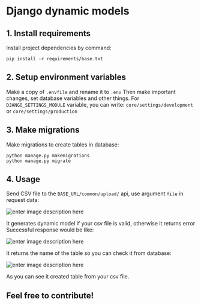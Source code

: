 # Django dynamic models
## 1.  Install requirements
Install project dependencies by command:

    pip install -r requirements/base.txt

## 2. Setup environment variables
Make a copy of `.envfile` and rename it to `.env` 
Then make important changes, set database variables and other things.
For `DJANGO_SETTINGS_MODULE` variable, you can write:
`core/settings/development` or `core/settings/production`

## 3. Make migrations
Make migrations to create tables in database:

    python manage.py makemigrations
    python manage.py migrate

## 4. Usage
Send CSV file to the `BASE_URL/common/upload/` api, use argument `file` in request data:

![enter image description here](https://i.ibb.co/F7h7rzM/Screenshot-from-2023-11-27-19-56-00.png)

It generates dynamic model if your csv file is valid, otherwise it returns error
Successful response would be like:

![enter image description here](https://i.ibb.co/9G5fL6h/Screenshot-from-2023-11-27-20-00-14.png)

It returns the name of the table so you can check it from database:

![enter image description here](https://i.ibb.co/M864sRk/Screenshot-from-2023-11-27-20-02-39.png)

As you can see it created table from your csv file.

## Feel free to contribute!

